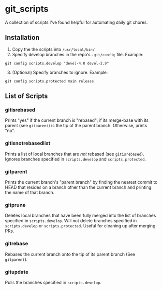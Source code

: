 # git_scripts

A collection of scripts I've found helpful for automating daily git chores. 

## Installation

1. Copy the the scripts into `/usr/local/bin/`
2. Specify develop branches in the repo's `.git/config` file. Example:
```
git config scripts.develop "devel-4.0 devel-2.9"
```

3. (Optional) Specify branches to ignore. Example:
```
git config scripts.protected main release
```


## List of Scripts

### gitisrebased
Prints "yes" if the current branch is "rebased"; if its merge-base with its parent (see `gitparent`) is the tip of the parent branch. Otherwise, prints "no".   

### gitisnotrebasedlist
Prints a list of local branches that are *not* rebased (see `gitisrebased`). Ignores branches specified in `scripts.develop` and `scripts.protected`.  

### gitparent
Prints the current branch's "parent branch" by finding the nearest commit to HEAD that resides on a branch other than the current branch and printing the name of that branch.

### gitprune
Deletes local branches that have been fully merged into the list of branches specified in `scripts.develop`. Will not delete branches specified in `scripts.develop` or `scripts.protected`. Useful for cleaning up after merging PRs.

### gitrebase
Rebases the current branch onto the tip of its parent branch (See `gitparent`).

### gitupdate
Pulls the branches specified in `scripts.develop`. 
